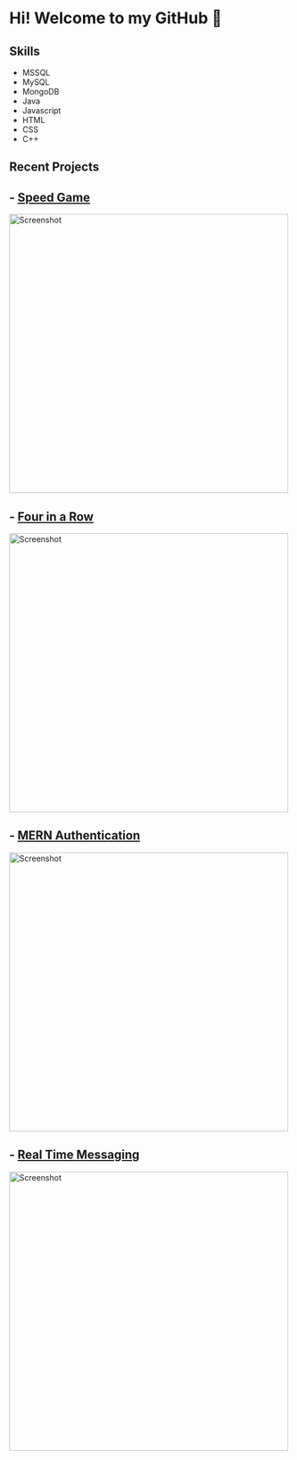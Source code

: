 # Hi! Welcome to my GitHub 👋

## Skills
- MSSQL
- MySQL
- MongoDB
- Java
- Javascript
- HTML
- CSS
- C++

## Recent Projects

###  
## - [Speed Game](https://github.com/jessicacaron/Redacted_Speed_Game/tree/Version-2.0)
<img width="500" alt="Screenshot" src="https://vladistech1.github.io/images/SpeedPic2Lobby.jpg">

## - [Four in a Row](https://github.com/VLADisTECH1/FourInARow)
<img width="500" alt="Screenshot" src="https://vladistech1.github.io/images/fourinarowDemo1.gif">

## - [MERN Authentication](https://github.com/VLADisTECH1/MernAuthentication)
<img width="500" alt="Screenshot" src="https://vladistech1.github.io/images/AuthenticationDemo1.gif">

## - [Real Time Messaging](https://github.com/VLADisTECH1/RealtimeChat)
<img width="500" alt="Screenshot" src="https://vladistech1.github.io/images/RealTimeMessagingDemo1.gif">




